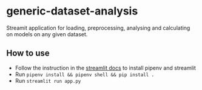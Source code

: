 # generic-dataset-analysis

Streamit application for loading, preprocessing, analysing and calculating on models on any given dataset.

## How to use

- Follow the instruction in the [streamlit docs](https://docs.streamlit.io/library/get-started/installation#install-streamlit-on-macoslinux) to install pipenv and streamlit
- Run `pipenv install && pipenv shell && pip install .`
- Run `streamlit run app.py`
